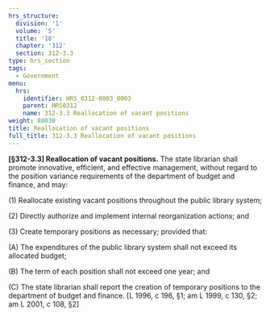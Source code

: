 ```yaml
---
hrs_structure:
  division: '1'
  volume: '5'
  title: '18'
  chapter: '312'
  section: 312-3.3
type: hrs_section
tags:
  - Government
menu:
  hrs:
    identifier: HRS_0312-0003_0003
    parent: HRS0312
    name: 312-3.3 Reallocation of vacant positions
weight: 88030
title: Reallocation of vacant positions
full_title: 312-3.3 Reallocation of vacant positions
---
```

**[§312-3.3] Reallocation of vacant positions.** The state librarian shall promote innovative, efficient, and effective management, without regard to the position variance requirements of the department of budget and finance, and may:

(1) Reallocate existing vacant positions throughout the public library system;

(2) Directly authorize and implement internal reorganization actions; and

(3) Create temporary positions as necessary; provided that:

(A) The expenditures of the public library system shall not exceed its allocated budget;

(B) The term of each position shall not exceed one year; and

(C) The state librarian shall report the creation of temporary positions to the department of budget and finance. [L 1996, c 196, §1; am L 1999, c 130, §2; am L 2001, c 108, §2]
